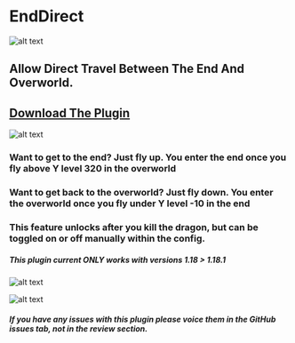 # EndDirect

![alt text](https://i.postimg.cc/y8GMF2wX/ed-banner1.png)

## Allow Direct Travel Between The End And Overworld.

## <ins>[Download The Plugin](https://www.dropbox.com/sh/gthmem3y7s4zu3l/AACD6-NRQC1Ou_EjpBtnVV1sa?dl=0)</ins>

![alt text](https://i.postimg.cc/J4vxKmzn/ed-about.png)

### Want to get to the end? Just fly up. You enter the end once you fly above Y level 320 in the overworld

### Want to get back to the overworld? Just fly down. You enter the overworld once you fly under Y level -10 in the end

### This feature unlocks after you kill the dragon, but can be toggled on or off manually within the config.

##### This plugin current ONLY works with versions 1.18 > 1.18.1

![alt text](https://i.postimg.cc/NFyJf0j3/showcase.png)


![alt text](https://i.postimg.cc/vHvgZw4B/ezgif-com-gif-maker.gif)


##### If you have any issues with this plugin please voice them in the GitHub issues tab, not in the review section.
